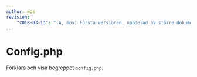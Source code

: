 ```yaml
---
author: mos
revision:
    "2018-03-13": "(A, mos) Första versionen, uppdelad av större dokument."
...
```

Config.php
=======================

Förklara och visa begreppet `config.php`.
